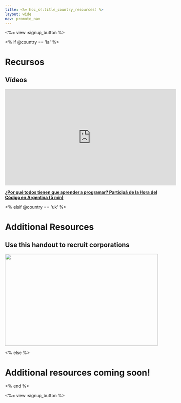 ```yaml
---
title: <%= hoc_s(:title_country_resources) %>
layout: wide
nav: promote_nav
---
```


<%= view :signup_button %>

<% if @country == 'la' %>

# Recursos

## Vídeos

<iframe width="560" height="315" src="https://www.youtube.com/embed/HrBh2165KjE" frameborder="0" allowfullscreen></iframe><p><a href="https://www.youtube.com/watch?v=HrBh2165KjE"><strong>¿Por qué todos tienen que aprender a programar? Participá de la Hora del Código en Argentina (5 min)</strong></a>

<% elsif @country ==  'uk' %>

# Additional Resources

## Use this handout to recruit corporations
<a href="<%= localized_file('/files/corporations.pdf') %>"><img width="500" height="300" src="<%= localized_file('/images/corporations.png') %>"></a>

<% else %>

# Additional resources coming soon!

<% end %>

<%= view :signup_button %>
